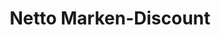 ---
title: "Netto Marken-Discount"
url: /freiberg/netto-marken-discount-am-rotvorwerk/
shop: Supermarkt
---